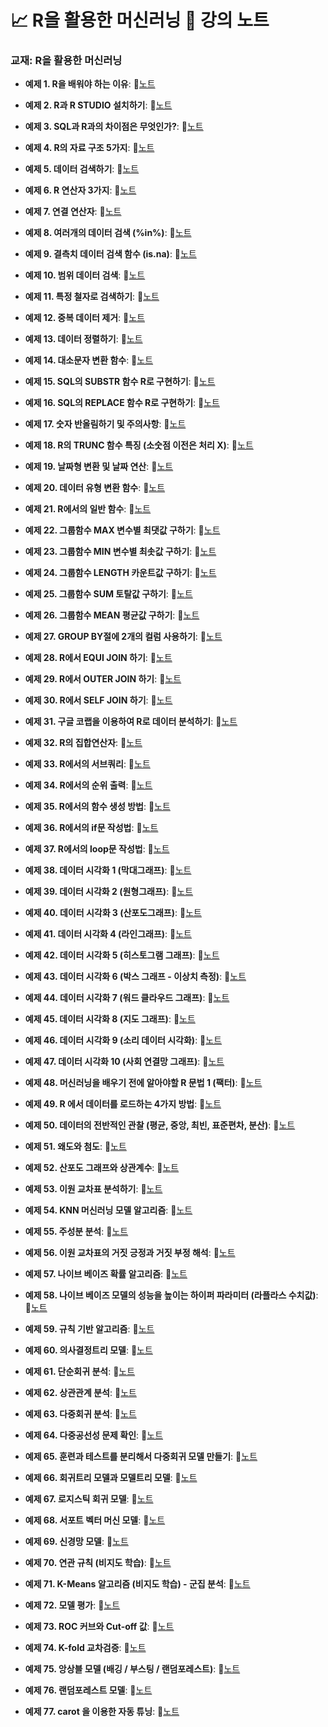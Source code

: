 # 📈 R을 활용한 머신러닝 📔 강의 노트
### 교재: R을 활용한 머신러닝

- **예제 1. R을 배워야 하는 이유**:  📝[노트](https://edgeun.notion.site/0626_R_R-is-na-32a87a7dc296439995d250f818afc76f#3b217e808f0544d6a2d501d6e318ac61)

- **예제 2. R과 R STUDIO 설치하기**:  📝[노트](https://edgeun.notion.site/0626_R_R-is-na-32a87a7dc296439995d250f818afc76f#c29cf97518aa489aa22f3613e1931b1e)

- **예제 3. SQL과 R과의 차이점은 무엇인가?**:  📝[노트](https://edgeun.notion.site/0626_R_R-is-na-32a87a7dc296439995d250f818afc76f#df893ec5361c43a1a13c3d4eddcf751a)

- **예제 4. R의 자료 구조 5가지**:  📝[노트](https://edgeun.notion.site/0626_R_R-is-na-32a87a7dc296439995d250f818afc76f#7ff337a474cc44668f6cfa3c494cb3f8)

- **예제 5. 데이터 검색하기**:  📝[노트](https://edgeun.notion.site/0626_R_R-is-na-32a87a7dc296439995d250f818afc76f#ddf8868974234d46809d72e7ae6338e9)

- **예제 6. R 연산자 3가지**:  📝[노트](https://edgeun.notion.site/0626_R_R-is-na-32a87a7dc296439995d250f818afc76f#e2193b65d16e4a348ff2aafbe5c5bbb9)

- **예제 7. 연결 연산자**:  📝[노트](https://edgeun.notion.site/0626_R_R-is-na-32a87a7dc296439995d250f818afc76f#c7a934d042874c708e787f4ec2958197)

- **예제 8. 여러개의 데이터 검색 (%in%)**:  📝[노트](https://edgeun.notion.site/0626_R_R-is-na-32a87a7dc296439995d250f818afc76f#13b1cd89afb74a58be93dd22c02c7cee)

- **예제 9. 결측치 데이터 검색 함수 (is.na)**:  📝[노트](https://edgeun.notion.site/0626_R_R-is-na-32a87a7dc296439995d250f818afc76f#fbc56c4b23794bb9893b8000dfb23425)

- **예제 10. 범위 데이터 검색**:  📝[노트](https://edgeun.notion.site/0627_R_-e69a09e41d1342e7b7b79d965fe5aea7#b28f8ab0eb5540cca9de9b5695f8f1f9)

- **예제 11. 특정 철자로 검색하기**:  📝[노트](https://edgeun.notion.site/0627_R_-e69a09e41d1342e7b7b79d965fe5aea7#7f7e3f4656104925accb9179fd43fca2)

- **예제 12. 중복 데이터 제거**:  📝[노트](https://edgeun.notion.site/0627_R_-e69a09e41d1342e7b7b79d965fe5aea7#7d39817c886745959ce803171c19e530)

- **예제 13. 데이터 정렬하기**:  📝[노트](https://edgeun.notion.site/0627_R_-e69a09e41d1342e7b7b79d965fe5aea7#bcec851a7d514701921bb1cca0707b85)

- **예제 14. 대소문자 변환 함수**:  📝[노트](https://edgeun.notion.site/0627_R_-e69a09e41d1342e7b7b79d965fe5aea7#44b27df5f59e449e93849fd166e9ae19)

- **예제 15. SQL의 SUBSTR 함수 R로 구현하기**:  📝[노트](https://edgeun.notion.site/0627_R_-e69a09e41d1342e7b7b79d965fe5aea7#ea21a5b9ac98472c9953548f50f93ed9)

- **예제 16. SQL의 REPLACE 함수 R로 구현하기**:  📝[노트](https://edgeun.notion.site/0627_R_-e69a09e41d1342e7b7b79d965fe5aea7#26bc0204587a4cf7bd53cfeb54640fed)

- **예제 17. 숫자 반올림하기 및 주의사항**:  📝[노트](https://edgeun.notion.site/0627_R_-e69a09e41d1342e7b7b79d965fe5aea7#1b7d8e596cec48dabe0b601635f1c337)

- **예제 18. R의 TRUNC 함수 특징 (소숫점 이전은 처리 X)**:  📝[노트](https://edgeun.notion.site/0627_R_-e69a09e41d1342e7b7b79d965fe5aea7#63c3fbffc1d84b3a856fe7454287d0f7)

- **예제 19. 날짜형 변환 및 날짜 연산**:  📝[노트](https://edgeun.notion.site/0627_R_-e69a09e41d1342e7b7b79d965fe5aea7#13ac0042fe274609b19ad9ecf68fc6a1)

- **예제 20. 데이터 유형 변환 함수**:  📝[노트](https://edgeun.notion.site/0627_R_-e69a09e41d1342e7b7b79d965fe5aea7#7fce041db69c40f29195b1e54698c818)

- **예제 21. R에서의 일반 함수**:  📝[노트](https://edgeun.notion.site/0627_R_-e69a09e41d1342e7b7b79d965fe5aea7#4919fa001c064447ad1acf4618e86397)

- **예제 22. 그룹함수 MAX 변수별 최댓값 구하기**:  📝[노트](https://edgeun.notion.site/0628_R_-MAX-SELF-JOIN-f95a489c1f4a43468d73fe81f4c81800#2a1928b17a854c2287ee2b9d6f2a6976)

- **예제 23. 그룹함수 MIN 변수별 최솟값 구하기**:  📝[노트](https://edgeun.notion.site/0628_R_-MAX-SELF-JOIN-f95a489c1f4a43468d73fe81f4c81800#55dbea69e0c640a99228ee85b7560ace)

- **예제 24. 그룹함수 LENGTH 카운트값 구하기**:  📝[노트](https://edgeun.notion.site/0628_R_-MAX-SELF-JOIN-f95a489c1f4a43468d73fe81f4c81800#0886fe5f6780462c876a966ec712300f)

- **예제 25. 그룹함수 SUM 토탈값 구하기**:  📝[노트](https://edgeun.notion.site/0628_R_-MAX-SELF-JOIN-f95a489c1f4a43468d73fe81f4c81800#bcfe8f61ff7a49efafcebb2a06f63a9e)

- **예제 26. 그룹함수 MEAN 평균값 구하기**:  📝[노트](https://edgeun.notion.site/0628_R_-MAX-SELF-JOIN-f95a489c1f4a43468d73fe81f4c81800#d5be0c6b436747c4a1c6bf6530cfed8c)

- **예제 27. GROUP BY절에 2개의 컬럼 사용하기**:  📝[노트](https://edgeun.notion.site/0628_R_-MAX-SELF-JOIN-f95a489c1f4a43468d73fe81f4c81800#1df51e1bc44648429d2f385ae87a756b)

- **예제 28. R에서 EQUI JOIN 하기**:  📝[노트](https://edgeun.notion.site/0628_R_-MAX-SELF-JOIN-f95a489c1f4a43468d73fe81f4c81800#9e4f1f9ada394f8aa4ef45091eefa9ef)

- **예제 29. R에서 OUTER JOIN 하기**:  📝[노트](https://edgeun.notion.site/0628_R_-MAX-SELF-JOIN-f95a489c1f4a43468d73fe81f4c81800#9488d8772b8643d589f913f117924e86)

- **예제 30. R에서 SELF JOIN 하기**:  📝[노트](https://edgeun.notion.site/0628_R_-MAX-SELF-JOIN-f95a489c1f4a43468d73fe81f4c81800#0aaf69c2fed14041b90619737514a163)

- **예제 31. 구글 코랩을 이용하여 R로 데이터 분석하기**:  📝[노트](https://edgeun.notion.site/0628_R_-R-1-7430a0a903c64ab0ac11e369f1f6bfa0#28bdaecc08024e978531836e47b57bea)

- **예제 32. R의 집합연산자**:  📝[노트](https://edgeun.notion.site/0628_R_-R-1-7430a0a903c64ab0ac11e369f1f6bfa0#0ffa3ab503544491b98631d4c23b785e)

- **예제 33. R에서의 서브쿼리**:  📝[노트](https://edgeun.notion.site/0628_R_-R-1-7430a0a903c64ab0ac11e369f1f6bfa0#377c7672c3bf4050b8cabdd06a878152)

- **예제 34. R에서의 순위 출력**:  📝[노트](https://edgeun.notion.site/0628_R_-R-1-7430a0a903c64ab0ac11e369f1f6bfa0#4459f69e76b04d0199a53cd18a16dc9b)

- **예제 35. R에서의 함수 생성 방법**:  📝[노트](https://edgeun.notion.site/0628_R_-R-1-7430a0a903c64ab0ac11e369f1f6bfa0#e51915c2fd6c4a1ab30ba2ec52fac0f2)

- **예제 36. R에서의 if문 작성법**:  📝[노트](https://edgeun.notion.site/0628_R_-R-1-7430a0a903c64ab0ac11e369f1f6bfa0#b16ad93376d14b0a9428a2c92130a86d)

- **예제 37. R에서의 loop문 작성법**:  📝[노트](https://edgeun.notion.site/0628_R_-R-1-7430a0a903c64ab0ac11e369f1f6bfa0#a36cae934e1743a6aa2a453d98b495cd)

- **예제 38. 데이터 시각화 1 (막대그래프)**:  📝[노트](https://edgeun.notion.site/0628_R_-R-1-7430a0a903c64ab0ac11e369f1f6bfa0#4fe6bc32a6714deea96f47d53275441b)

- **예제 39. 데이터 시각화 2 (원형그래프)**:  📝[노트](https://edgeun.notion.site/0702_R_-87bfbd1b28444bf886c759ac996eb4ef#b0cb14c683e44927bf6daa35bb6b7c76)

- **예제 40. 데이터 시각화 3 (산포도그래프)**:  📝[노트](https://edgeun.notion.site/0702_R_-87bfbd1b28444bf886c759ac996eb4ef#f188ef34d92f43bab444554b710ad5de)

- **예제 41. 데이터 시각화 4 (라인그래프)**:  📝[노트](https://edgeun.notion.site/0702_R_-87bfbd1b28444bf886c759ac996eb4ef#630bd8a411b14d4d9939868ec533409f)

- **예제 42. 데이터 시각화 5 (히스토그램 그래프)**:  📝[노트](https://edgeun.notion.site/0702_R_-87bfbd1b28444bf886c759ac996eb4ef#8659aeb988194647bb11460149c961f9)

- **예제 43. 데이터 시각화 6 (박스 그래프 - 이상치 측정)**:  📝[노트](https://edgeun.notion.site/0703_R_-6-7-347abaa50a144c0f8e098c98180115d0#60d8dd6c76de41a780e5dce8b42cf0b0)

- **예제 44. 데이터 시각화 7 (워드 클라우드 그래프)**:  📝[노트](https://edgeun.notion.site/0703_R_-6-7-347abaa50a144c0f8e098c98180115d0#24102c7127bc450082d1ff493e3c6a0a)

- **예제 45. 데이터 시각화 8 (지도 그래프)**:  📝[노트](https://edgeun.notion.site/0704_R_-8-9-1682002a0e2f4e3dadf51d8aa00dce09#30f0a5cb8dce4fbfae8bd4be6e722bb3)

- **예제 46. 데이터 시각화 9 (소리 데이터 시각화)**:  📝[노트](https://edgeun.notion.site/0704_R_-8-9-1682002a0e2f4e3dadf51d8aa00dce09#aeb74034075042b59581f342d62da046)

- **예제 47. 데이터 시각화 10 (사회 연결망 그래프)**:  📝[노트](https://edgeun.notion.site/0708_R_-10-f5aa65864f744d1cb13aacd2ddadba07#4faad63cade74443a968d8dc8db16263)

- **예제 48. 머신러닝을 배우기 전에 알아야할 R 문법 1 (팩터)**:  📝[노트](https://edgeun.notion.site/0708_R_-10-f5aa65864f744d1cb13aacd2ddadba07#511432591f7246a89890d7b0daa42a7d)

- **예제 49. R 에서 데이터를 로드하는 4가지 방법**:  📝[노트](https://edgeun.notion.site/0708_R_-10-f5aa65864f744d1cb13aacd2ddadba07#adfc199726e64e919c1f073f3c8d43d9)

- **예제 50. 데이터의 전반적인 관찰 (평균, 중앙, 최빈, 표준편차, 분산)**:  📝[노트](https://edgeun.notion.site/0708_R_-10-f5aa65864f744d1cb13aacd2ddadba07#63907c97f19a478fa313f436218b475c)

- **예제 51. 왜도와 첨도**:  📝[노트](https://edgeun.notion.site/0709_R_-b2a205c85fd3472bb3a5ef28e14f3ee5#96c1013c681b48cba290ba23bf3f4e1c)

- **예제 52. 산포도 그래프와 상관계수**:  📝[노트](https://edgeun.notion.site/0709_R_-b2a205c85fd3472bb3a5ef28e14f3ee5#b394cfa1aadb426b969f024a6f208247)

- **예제 53. 이원 교차표 분석하기**:  📝[노트](https://edgeun.notion.site/0709_R_-b2a205c85fd3472bb3a5ef28e14f3ee5#95a7e236ee3545bba44c63ebcfe4e9a6)

- **예제 54. KNN 머신러닝 모델 알고리즘**:  📝[노트](https://edgeun.notion.site/0710_R_KNN-4595bd0f6caa4a4a90d0d331ce4cbf50#056ed169c8bb45f2858211de32ec739c)

- **예제 55. 주성분 분석**:  📝[노트](https://edgeun.notion.site/0711_R_-f310995056ef49b3a3e138eaeae53985#b481fffd701541d3bed50aa5c3651d51)

- **예제 56. 이원 교차표의 거짓 긍정과 거짓 부정 해석**:  📝[노트](https://edgeun.notion.site/0711_R_-f310995056ef49b3a3e138eaeae53985#a1dc930fa0194068b76d5d02d379358e)

- **예제 57. 나이브 베이즈 확률 알고리즘**:  📝[노트](https://edgeun.notion.site/0711_R_-f310995056ef49b3a3e138eaeae53985#6c81696f829f48e7886670dd834628fc)

- **예제 58. 나이브 베이즈 모델의 성능을 높이는 하이퍼 파라미터 (라플라스 수치값)**:  📝[노트](https://edgeun.notion.site/0712_R_-dde98417db9d400eacbf117ddea11f26#339886ad333444ca998792dd589dc31a)

- **예제 59. 규칙 기반 알고리즘**:  📝[노트](https://edgeun.notion.site/0712_R_-dde98417db9d400eacbf117ddea11f26#3c66faeb931c45eb9b1303d7185ec73e)

- **예제 60. 의사결정트리 모델**:  📝[노트](https://edgeun.notion.site/0715_R_-3e09f5e2e9b846389e92fbad42f523bf#0332a755b2114c648f44e9e8b63268f5)

- **예제 61. 단순회귀 분석**:  📝[노트](https://edgeun.notion.site/0716_R_-1e40400ea14b478086e8658088ab7b01#02c9ac96afd6457f84fb07201dc44856)

- **예제 62. 상관관계 분석**:  📝[노트](https://edgeun.notion.site/0716_R_-1e40400ea14b478086e8658088ab7b01#ffeaf3e41ac741bd8659938d500c0825)

- **예제 63. 다중회귀 분석**:  📝[노트](https://edgeun.notion.site/0717_R_-bae2921f102349ce8bfb6935a20d7cbf#64ed40ad2ebb49e09c50a1a6b97fe7f8)

- **예제 64. 다중공선성 문제 확인**:  📝[노트](https://edgeun.notion.site/0718_R_-537654cc06e84f2399074eac00425ce6#be5f64475ed54deb977dffe23fd8fbb8)

- **예제 65. 훈련과 테스트를 분리해서 다중회귀 모델 만들기**:  📝[노트](https://edgeun.notion.site/0718_R_-537654cc06e84f2399074eac00425ce6#1e976500850749ea8374b670204756e1)

- **예제 66. 회귀트리 모델과 모델트리 모델**:  📝[노트](https://edgeun.notion.site/0718_R_-537654cc06e84f2399074eac00425ce6#bc2810b2761d49719130c1f14f5e40a9)

- **예제 67. 로지스틱 회귀 모델**:  📝[노트](https://edgeun.notion.site/0722_R_-0aa85a42b2b74476b7083517d7792783#48f0afd0b0b64d338993846cd1bb8cc4)

- **예제 68. 서포트 벡터 머신 모델**:  📝[노트](https://edgeun.notion.site/0723_R_-bea0bdece8fe4a7c827444dfc31b2ba5#3d97bbb932d149468a3421971ae64b65)

- **예제 69. 신경망 모델**:  📝[노트](https://edgeun.notion.site/0724_R_-3281063f4b0442b695542fad8aac1e74#12ecf6064e364b5c9af700d5b4b14629)

- **예제 70. 연관 규칙 (비지도 학습)**:  📝[노트](https://edgeun.notion.site/0725_R_-277887623bbc4694938c10b2ebef4669#cb28b1d972ed4d8fa67010b25b42a05a)

- **예제 71. K-Means 알고리즘 (비지도 학습) - 군집 분석**:  📝[노트](https://edgeun.notion.site/0725_R_K-Means-d85e10a4a4904be9aecf1d3bf59e8979#44a1e7fbf08244fda4cc0a851a058e49)

- **예제 72. 모델 평가**:  📝[노트](https://edgeun.notion.site/0725_R_K-Means-d85e10a4a4904be9aecf1d3bf59e8979#f350f1c6723d48569cc5966052e00217)

- **예제 73. ROC 커브와 Cut-off 값**:  📝[노트](https://edgeun.notion.site/0729_R_ROC-Cut-off-eff14b95f8524a52b8f2efdc291573d2#b112e4f0d5474be1a372541d9f384a29)

- **예제 74. K-fold 교차검증**:  📝[노트](https://edgeun.notion.site/0729_R_ROC-Cut-off-eff14b95f8524a52b8f2efdc291573d2#1ac591857a904e85bc2effa31f400474)

- **예제 75. 앙상블 모델 (배깅 / 부스팅 / 랜덤포레스트)**:  📝[노트](https://edgeun.notion.site/0729_R_ROC-Cut-off-eff14b95f8524a52b8f2efdc291573d2#9da87533a8c64c03a511b62cccb198e1)

- **예제 76. 랜덤포레스트 모델**:  📝[노트](https://edgeun.notion.site/0730_R_-carot-fef4f5a6799a41159e7ac6430892a142#a7ac3c2ccc434756b77b811d54b67e36)

- **예제 77. carot 을 이용한 자동 튜닝**:  📝[노트](https://edgeun.notion.site/0730_R_-carot-fef4f5a6799a41159e7ac6430892a142#21c614a1a4aa463bbce0f7c56ef7d874)
